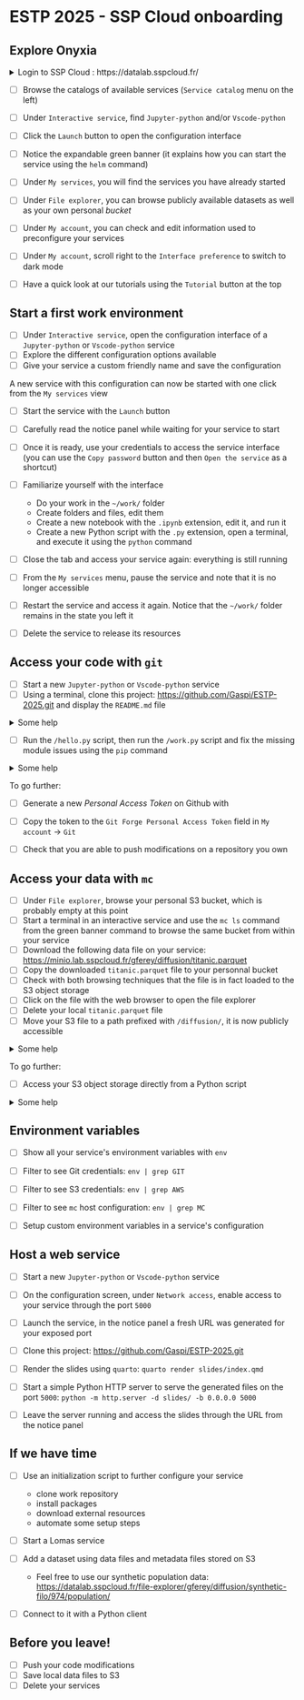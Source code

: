 # ESTP 2025 - SSP Cloud onboarding

## Explore Onyxia

<details>
  <summary>Login to SSP Cloud : https://datalab.sspcloud.fr/</summary>

- If you have not created an account yet, do so now using your professional email address. Click the link in the confirmation email to activate your account.
- You can change the interface language using the button at the bottom right.
- Raise your hand if you encounter any issues logging in.
</details>

- [ ] Browse the catalogs of available services (`Service catalog` menu on the left)
- [ ] Under `Interactive service`, find `Jupyter-python` and/or `Vscode-python`
- [ ] Click the `Launch` button to open the configuration interface
- [ ] Notice the expandable green banner (it explains how you can start the service using the `helm` command)
- [ ] Under `My services`, you will find the services you have already started
- [ ] Under `File explorer`, you can browse publicly available datasets as well as your own personal *bucket*
- [ ] Under `My account`, you can check and edit information used to preconfigure your services
- [ ] Under `My account`, scroll right to the `Interface preference` to switch to dark mode
- [ ] Have a quick look at our tutorials using the `Tutorial` button at the top


## Start a first work environment

- [ ] Under `Interactive service`, open the configuration interface of a `Jupyter-python` or `Vscode-python` service
- [ ] Explore the different configuration options available
- [ ] Give your service a custom friendly name and save the configuration

A new service with this configuration can now be started with one click from the `My services` view

- [ ] Start the service with the `Launch` button
- [ ] Carefully read the notice panel while waiting for your service to start
- [ ] Once it is ready, use your credentials to access the service interface (you can use the `Copy password` button and then `Open the service` as a shortcut)
- [ ] Familiarize yourself with the interface
  - Do your work in the `~/work/` folder
  - Create folders and files, edit them
  - Create a new notebook with the `.ipynb` extension, edit it, and run it
  - Create a new Python script with the `.py` extension, open a terminal, and execute it using the `python` command
- [ ] Close the tab and access your service again: everything is still running
- [ ] From the `My services` menu, pause the service and note that it is no longer accessible
- [ ] Restart the service and access it again. Notice that the `~/work/` folder remains in the state you left it
- [ ] Delete the service to release its resources


## Access your code with `git`

- [ ] Start a new `Jupyter-python` or `Vscode-python` service
- [ ] Using a terminal, clone this project: https://github.com/Gaspi/ESTP-2025.git and display the `README.md` file

<details>
  <summary>Some help</summary>

```sh
git clone https://github.com/Gaspi/ESTP-2025.git
cd ESTP-2025
cat README.md
```
</details>

- [ ] Run the `/hello.py` script, then run the `/work.py` script and fix the missing module issues using the `pip` command

<details>
  <summary>Some help</summary>

```sh
python hello.py
uv pip install --system lomas_client opendp smartnoise_synth_logger
python work.py
```
</details>

To go further:
- [ ] Generate a new *Personal Access Token* on Github with 
- [ ] Copy the token to the `Git Forge Personal Access Token` field in `My account` -> `Git`
- [ ] Check that you are able to push modifications on a repository you own


## Access your data with `mc`

- [ ] Under `File explorer`, browse your personal S3 bucket, which is probably empty at this point
- [ ] Start a terminal in an interactive service and use the `mc ls` command from the green banner command to browse the same bucket from within your service
- [ ] Download the following data file on your service: https://minio.lab.sspcloud.fr/gferey/diffusion/titanic.parquet
- [ ] Copy the downloaded `titanic.parquet` file to your personnal bucket
- [ ] Check with both browsing techniques that the file is in fact loaded to the S3 object storage
- [ ] Click on the file with the web browser to open the file explorer
- [ ] Delete your local `titanic.parquet` file
- [ ] Move your S3 file to a path prefixed with `/diffusion/`, it is now publicly accessible

<details>
  <summary>Some help</summary>

```sh
mc ls s3/<username>/
wget https://minio.lab.sspcloud.fr/gferey/diffusion/titanic.parquet
mc cp titanic.parquet s3/<username>/titanic.parquet
mc cp s3/<username>/titanic.parquet s3/<username>/diffusion/titanic.parquet
mc rm s3/<username>/titanic.parquet
```
</details>

To go further:
- [ ] Access your S3 object storage directly from a Python script

<details>
  <summary>Some help</summary>

```python
import os, s3fs
fs = s3fs.S3FileSystem(client_kwargs={'endpoint_url': "https://"+os.environ["AWS_S3_ENDPOINT"]})
print(fs.ls("<bucketname>/diffusion"))

import pandas as pd
df = pd.read_parquet("<bucketname>/diffusion/titanic.parquet", filesystem=fs)
print(df)
```
</details>


## Environment variables

- [ ] Show all your service's environment variables with `env`
- [ ] Filter to see Git credentials: `env | grep GIT`
- [ ] Filter to see S3 credentials: `env | grep AWS`
- [ ] Filter to see `mc` host configuration: `env | grep MC`
- [ ] Setup custom environment variables in a service's configuration


## Host a web service

- [ ] Start a new `Jupyter-python` or `Vscode-python` service
- [ ] On the configuration screen, under `Network access`, enable access to your service through the port `5000`
- [ ] Launch the service, in the notice panel a fresh URL was generated for your exposed port
- [ ] Clone this project: https://github.com/Gaspi/ESTP-2025.git
- [ ] Render the slides using `quarto`: `quarto render slides/index.qmd`
- [ ] Start a simple Python HTTP server to serve the generated files on the port `5000`: `python -m http.server -d slides/ -b 0.0.0.0 5000`
- [ ] Leave the server running and access the slides through the URL from the notice panel


## If we have time

- [ ] Use an initialization script to further configure your service
  - clone work repository
  - install packages
  - download external resources
  - automate some setup steps
- [ ] Start a Lomas service
- [ ] Add a dataset using data files and metadata files stored on S3
  - Feel free to use our synthetic population data: https://datalab.sspcloud.fr/file-explorer/gferey/diffusion/synthetic-filo/974/population/
- [ ] Connect to it with a Python client


## Before you leave!

- [ ] Push your code modifications
- [ ] Save local data files to S3
- [ ] Delete your services
